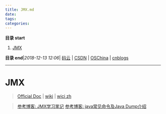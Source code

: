```yaml
---
title: JMX.md
date: 
tags: 
categories: 
---
```


**目录 start**
 
1. [JMX](#jmx)

**目录 end**|_2018-12-13 12:06_| [码云](https://gitee.com/gin9) | [CSDN](http://blog.csdn.net/kcp606) | [OSChina](https://my.oschina.net/kcp1104) | [cnblogs](http://www.cnblogs.com/kuangcp)
****************************************

# JMX
> [Official Doc](https://www.oracle.com/technetwork/java/javase/tech/javamanagement-140525.html) | [wiki](https://en.wikipedia.org/wiki/Java_Management_Extensions) | [wici zh](https://zh.wikipedia.org/zh-hans/JMX)

> [参考博客: JMX学习笔记](https://www.jianshu.com/p/414647c1179e)
> [参考博客: java常见命令及Java Dump介绍](http://www.cnblogs.com/kongzhongqijing/articles/5534624.html)
